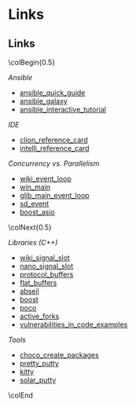 Links
=====


Links
-----

\colBegin{0.5}

*Ansible*

[ansible_quick_guide]: https://www.tutorialspoint.com/ansible/ansible_quick_guide.htm
[ansible_galaxy]: https://galaxy.ansible.com/
[ansible_interactive_tutorial]: https://github.com/turkenh/ansible-interactive-tutorial

* [ansible_quick_guide]
* [ansible_galaxy]
* [ansible_interactive_tutorial]

*IDE*

[clion_reference_card]: https://resources.jetbrains.com/storage/products/clion/docs/CLion_ReferenceCard.pdf
[intelli_reference_card]: https://resources.jetbrains.com/storage/products/intellij-idea/docs/IntelliJIDEA_ReferenceCard.pdf

* [clion_reference_card]
* [intelli_reference_card]

*Concurrency vs. Parallelism*

[wiki_event_loop]: https://en.wikipedia.org/wiki/Event_loop
[win_main]: https://docs.microsoft.com/de-ch/windows/desktop/api/winbase/nf-winbase-winmain
[glib_main_event_loop]: https://developer.gnome.org/glib/stable/glib-The-Main-Event-Loop.html
[sd_event]: http://0pointer.net/blog/introducing-sd-event.html
[boost_asio]: https://dieboostcppbibliotheken.de/boost.asio

* [wiki_event_loop]
* [win_main]
* [glib_main_event_loop]
* [sd_event]
* [boost_asio]

\colNext{0.5}

*Libraries (C++)*

[wiki_signal_slot]: https://de.wikipedia.org/wiki/Signal-Slot-Konzept
[nano_signal_slot]: https://github.com/NoAvailableAlias/nano-signal-slot
[protocol_buffers]: https://developers.google.com/protocol-buffers/
[flat_buffers]: https://google.github.io/flatbuffers/
[abseil]: https://abseil.io/
[boost]: https://www.boost.org/
[poco]: https://pocoproject.org/
[active_forks]: https://github.com/techgaun/active-forks
[vulnerabilities_in_code_examples]: https://arxiv.org/ftp/arxiv/papers/1910/1910.01321.pdf

* [wiki_signal_slot]
* [nano_signal_slot]
* [protocol_buffers]
* [flat_buffers]
* [abseil]
* [boost]
* [poco]
* [active_forks]
* [vulnerabilities_in_code_examples]

*Tools*

[choco_create_packages]: https://docs.chocolatey.org/en-us/create/create-packages

[pretty_putty]: https://github.com/jacektrocinski/pretty-putty
[kitty]: http://www.9bis.net/kitty/#!index.md
[solar_putty]: https://www.solarwinds.com/free-tools/solar-putty

* [choco_create_packages]
* [pretty_putty]
* [kitty]
* [solar_putty]

\colEnd
